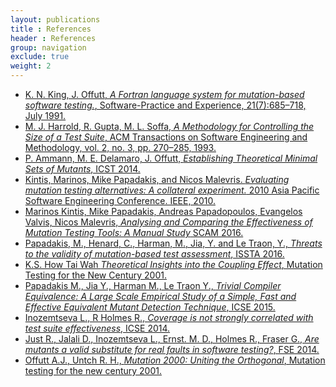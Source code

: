 ```yaml
---
layout: publications
title : References
header : References
group: navigation
exclude: true
weight: 2
---
```


* <a id='king1991a' href='#king1991a'>K. N. King, J. Offutt, *A Fortran language system for mutation-based software testing.*, Software-Practice and Experience, 21(7):685–718, July 1991.</a>
* <a id='harrold1993a' href='#harrold1993a'> M. J. Harrold, R. Gupta, M. L. Soffa, *A Methodology for Controlling the Size of a Test Suite*, ACM Transactions on Software Engineering and Methodology, vol. 2, no. 3, pp. 270–285, 1993.</a>
* <a id='ammann2014establishing' href='#ammann2014establishing'> P. Ammann, M. E. Delamaro, J. Offutt, *Establishing Theoretical Minimal Sets of Mutants*, ICST 2014.</a>
* <a id='kintis2010evaluating' href='#kintis2010evaluating'>Kintis, Marinos, Mike Papadakis, and Nicos Malevris. *Evaluating mutation testing alternatives: A collateral experiment.* 2010 Asia Pacific Software Engineering Conference. IEEE, 2010.</a>
* <a id='kintis2016analysing' href='#kintis2016analysing'>Marinos Kintis, Mike Papadakis, Andreas Papadopoulos, Evangelos Valvis, Nicos Malevris, *Analysing and Comparing the Effectiveness of Mutation Testing Tools: A Manual Study* SCAM 2016.</a>
* <a id='papadakis2016threats' href='#papadakis2016threats'>Papadakis, M., Henard, C., Harman, M., Jia, Y. and Le Traon, Y., *Threats to the validity of mutation-based test assessment*, ISSTA 2016.</a>
* <a id='wah2001theoretical' href='#wah2001theoretical'>K.S. How Tai Wah *Theoretical Insights into the Coupling Effect*, Mutation Testing for the New Century 2001.</a>
* <a id='papadakis2015trivial' href='#papadakis2015trivial'>Papadakis M.,  Jia Y.,  Harman M.,  Le Traon Y., *Trivial Compiler Equivalence: A Large Scale Empirical Study of a Simple, Fast and Effective Equivalent Mutant Detection Technique*, ICSE 2015.</a>
* <a id='inozemtseva2014coverage' href='#inozemtseva2014coverage'>Inozemtseva L., R Holmes R., *Coverage is not strongly correlated with test suite effectiveness*, ICSE 2014.</a>
* <a id='just2014are' href='#just2014are'>Just R., Jalali D., Inozemtseva L., Ernst. M. D., Holmes R., Fraser G., *Are mutants a valid substitute for real faults in software testing?*, FSE 2014.</a>
* <a id='offutt2001uniting' href='#offutt2001uniting'>Offutt A.J., Untch R. H., *Mutation 2000: Uniting the Orthogonal*, Mutation testing for the new century 2001.</a>

<script>
  (function(i,s,o,g,r,a,m){i['GoogleAnalyticsObject']=r;i[r]=i[r]||function(){
  (i[r].q=i[r].q||[]).push(arguments)},i[r].l=1*new Date();a=s.createElement(o),
  m=s.getElementsByTagName(o)[0];a.async=1;a.src=g;m.parentNode.insertBefore(a,m)
  })(window,document,'script','//www.google-analytics.com/analytics.js','ga');

  ga('create', 'UA-74302125-1', 'auto');
  ga('send', 'pageview');

</script>
